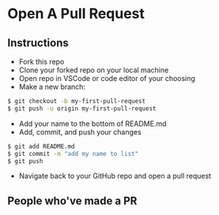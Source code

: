 # Open A Pull Request

## Instructions
- Fork this repo
- Clone your forked repo on your local machine
- Open repo in VSCode or code editor of your choosing
- Make a new branch:
```bash
$ git checkout -b my-first-pull-request
$ git push -u origin my-first-pull-request
```
- Add your name to the bottom of README.md
- Add, commit, and push your changes
```bash
$ git add README.md
$ git commit -m "add my name to list"
$ git push
```
- Navigate back to your GitHub repo and open a pull request

## People who've made a PR

